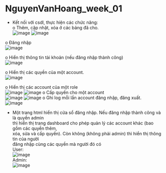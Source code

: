 # NguyenVanHoang_week_01
- Kết nối với csdl, thực hiện các chức năng:<br/>
o Thêm, cập nhật, xóa ở các bảng đã cho.<br/>
![image](https://github.com/Hoafng/NguyenVanHoang_week_01/assets/91708751/aa0e61d0-642a-4fe9-a3fe-93fdebbed6a4)
![image](https://github.com/Hoafng/NguyenVanHoang_week_01/assets/91708751/af5e60c1-3a7d-470d-9578-db7875458b2d)

o Đăng nhập<br/>
![image](https://github.com/Hoafng/NguyenVanHoang_week_01/assets/91708751/fe224b4a-4a20-4ccc-8eb1-27e1e5a8bf74)

o Hiển thị thông tin tài khoản (nếu đăng nhập thành công)<br/>
![image](https://github.com/Hoafng/NguyenVanHoang_week_01/assets/91708751/0c515e80-b68b-4408-b73d-b6049a7b94b8)

o Hiển thị các quyền của một account.<br/>
![image](https://github.com/Hoafng/NguyenVanHoang_week_01/assets/91708751/ef35289e-d4ae-4204-8392-ed1a81b99f3a)

o Hiển thị các account của một role<br/>
![image](https://github.com/Hoafng/NguyenVanHoang_week_01/assets/91708751/50576230-7d37-4e78-b0bd-36223b47a3c6)
![image](https://github.com/Hoafng/NguyenVanHoang_week_01/assets/91708751/3f5520a5-621e-4c27-bcf3-8f44a6511d57)
o Cấp quyền cho một account<br/>
![image](https://github.com/Hoafng/NguyenVanHoang_week_01/assets/91708751/4ad34249-4ee2-417b-b1da-3a4777772d6b)
![image](https://github.com/Hoafng/NguyenVanHoang_week_01/assets/91708751/18718062-e14a-4619-8d18-97bfd3b5ce1f)
o Ghi log mỗi lần account đăng nhập, đăng xuất.<br/>
![image](https://github.com/Hoafng/NguyenVanHoang_week_01/assets/91708751/b1ec89ee-2c43-47a2-9106-5a6adc9dafc9)
- Một trang html hiển thị cửa sổ đăng nhập. Nếu đăng nhập thành công và là quyền admin <br/>
thì hiển thị trang dashboard cho phép quản lý các account khác (bao gồm các quyền thêm, <br/>
xóa, sửa và cấp quyền). Còn không (không phải admin) thì hiển thị thông tin của người <br/>
đăng nhập cùng các quyền mà người đó có<br/>
User:<br/>
![image](https://github.com/Hoafng/NguyenVanHoang_week_01/assets/91708751/c743ad0a-9d70-4d5c-8bf0-b0282070d5c8)<br/>
Admin:<br/>
![image](https://github.com/Hoafng/NguyenVanHoang_week_01/assets/91708751/dbfdc719-88ee-4da3-9082-a13357395cce)


